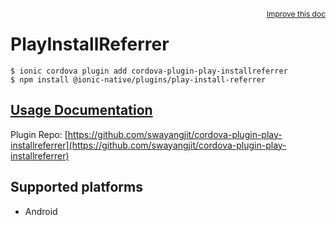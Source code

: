 <a style="float:right;font-size:12px;" href="http://github.com/danielsogl/awesome-cordova-plugins/edit/master/src/@awesome-cordova-plugins/plugins/play-install-referrer/index.ts#L1">
  Improve this doc
</a>

# PlayInstallReferrer

```
$ ionic cordova plugin add cordova-plugin-play-installreferrer
$ npm install @ionic-native/plugins/play-install-referrer
```

## [Usage Documentation](https://ionicframework.com/docs/native/play-install-referrer/)

Plugin Repo: [https://github.com/swayangjit/cordova-plugin-play-installreferrer](https://github.com/swayangjit/cordova-plugin-play-installreferrer)

## Supported platforms

- Android
